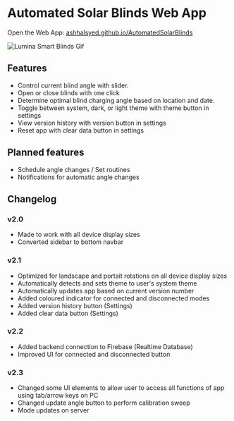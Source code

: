# Automated Solar Blinds Web App

Open the Web App: [ashhalsyed.github.io/AutomatedSolarBlinds](https://ashhalsyed.github.io/AutomatedSolarBlinds/)

![Lumina Smart Blinds Gif](https://github.com/ashhalsyed/AutomatedSolarBlinds/blob/master/assets/lumina%20clip.gif)




## Features
* Control current blind angle with slider. 
* Open or close blinds with one click
* Determine optimal blind charging angle based on location and date.
* Toggle between system, dark, or light theme with theme button in settings
* View version history with version button in settings
* Reset app with clear data button in settings

## Planned features
* Schedule angle changes / Set routines
* Notifications for automatic angle changes

## Changelog
### v2.0
* Made to work with all device display sizes
* Converted sidebar to bottom navbar

### v2.1
* Optimized for landscape and portait rotations on all device display sizes
* Automatically detects and sets theme to user's system theme
* Automatically updates app based on current version number
* Added coloured indicator for connected and disconnected modes
* Added version history button (Settings)
* Added clear data button (Settings)

### v2.2
* Added backend connection to Firebase (Realtime Database)
* Improved UI for connected and disconnected button

### v2.3
* Changed some UI elements to allow user to access all functions of app using tab/arrow keys on PC
* Changed update angle button to perform calibration sweep
* Mode updates on server








